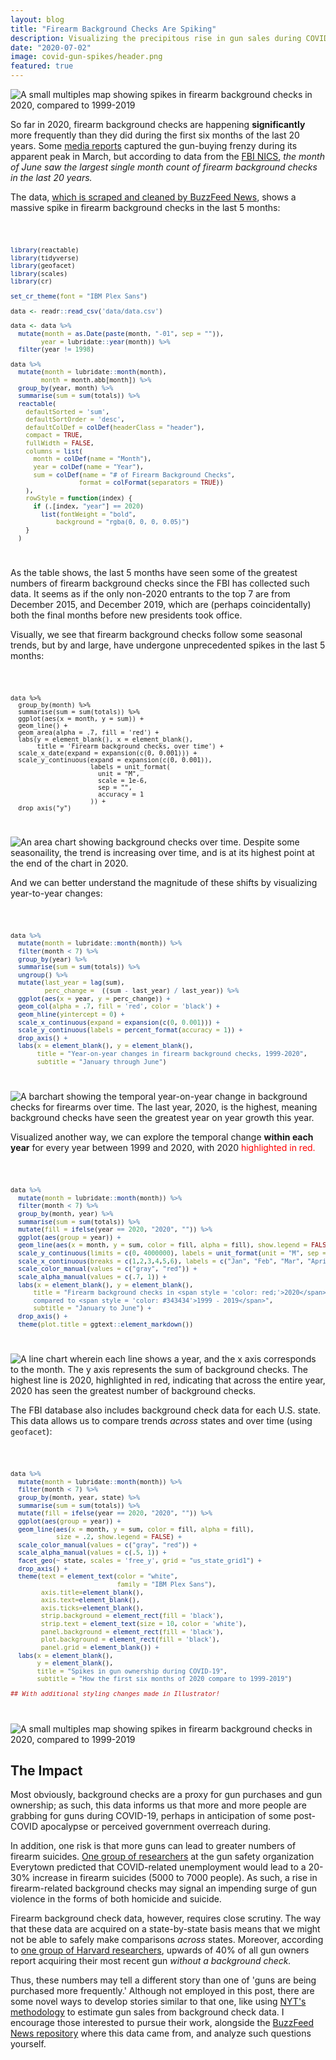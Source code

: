 ```yaml
---
layout: blog
title: "Firearm Background Checks Are Spiking"
description: Visualizing the precipitous rise in gun sales during COVID-19
date: "2020-07-02"
image: covid-gun-spikes/header.png
featured: true
---
```


<script>
  import Image from "../../lib/global/Image.svelte"
  import Info from "../../lib/global/Info.svelte"
  import TableHandler from "../../lib/global/TableHandler.svelte"
  import Code from "../../lib/global/Code.svelte"
</script>

<Image src="../images/post/covid-gun-spikes/featured.png" alt="A small multiples map showing spikes in firearm background checks in 2020, compared to 1999-2019"></Image>

So far in 2020, firearm background checks are happening **significantly** more frequently than they did during the first six months of the last 20 years. Some [media reports](https://www.nytimes.com/interactive/2020/04/01/business/coronavirus-gun-sales.html) captured the gun-buying frenzy during its apparent peak in March, but according to data from the [FBI NICS](https://www.fbi.gov/file-repository/nics_firearm_checks_-_month_year_by_state_type.pdf/view), _the month of June saw the largest single month count of firearm background checks in the last 20 years._

The data, [which is scraped and cleaned by BuzzFeed News](https://github.com/BuzzFeedNews/nics-firearm-background-checks), shows a massive spike in firearm background checks in the last 5 months:

<Code language='r' showLineNumbers={false}>

```r
library(reactable)
library(tidyverse)
library(geofacet)
library(scales)
library(cr)

set_cr_theme(font = "IBM Plex Sans")

data <- readr::read_csv('data/data.csv')

data <- data %>%
  mutate(month = as.Date(paste(month, "-01", sep = "")),
        year = lubridate::year(month)) %>%
  filter(year != 1998)

data %>%
  mutate(month = lubridate::month(month),
        month = month.abb[month]) %>%
  group_by(year, month) %>%
  summarise(sum = sum(totals)) %>%
  reactable(
    defaultSorted = 'sum',
    defaultSortOrder = 'desc',
    defaultColDef = colDef(headerClass = "header"),
    compact = TRUE,
    fullWidth = FALSE,
    columns = list(
      month = colDef(name = "Month"),
      year = colDef(name = "Year"),
      sum = colDef(name = "# of Firearm Background Checks",
                  format = colFormat(separators = TRUE))
    ),
    rowStyle = function(index) {
      if (.[index, "year"] == 2020)
        list(fontWeight = "bold",
            background = "rgba(0, 0, 0, 0.05)")
    }
  )
```

</Code>

<TableHandler src="../images/post/covid-gun-spikes/table-replacement.png" alt="A table showing the years and months with the greatest number of firearm background checks. Those in 2020 are among the highest." link="http://connorrothschild.github.io/v2/post/covid-gun-spikes/"></TableHandler>

As the table shows, the last 5 months have seen some of the greatest numbers of firearm background checks since the FBI has collected such data. It seems as if the only non-2020 entrants to the top 7 are from December 2015, and December 2019, which are (perhaps coincidentally) both the final months before new presidents took office.

Visually, we see that firearm background checks follow some seasonal trends, but by and large, have undergone unprecedented spikes in the last 5 months:

<Code language='r' showLineNumbers={false}>

```
data %>%
  group_by(month) %>%
  summarise(sum = sum(totals)) %>%
  ggplot(aes(x = month, y = sum)) +
  geom_line() +
  geom_area(alpha = .7, fill = 'red') +
  labs(y = element_blank(), x = element_blank(),
       title = 'Firearm background checks, over time') +
  scale_x_date(expand = expansion(c(0, 0.001))) +
  scale_y_continuous(expand = expansion(c(0, 0.001)),
                     labels = unit_format(
                       unit = "M",
                       scale = 1e-6,
                       sep = "",
                       accuracy = 1
                     )) +
  drop_axis("y")
```

</Code>

<Image src="../images/post/covid-gun-spikes/unnamed-chunk-4-1.png" alt="An area chart showing background checks over time. Despite some seasonaility, the trend is increasing over time, and is at its highest point at the end of the chart in 2020."></Image>

And we can better understand the magnitude of these shifts by visualizing year-to-year changes:


<Code language='r'>

```r
data %>%
  mutate(month = lubridate::month(month)) %>%
  filter(month < 7) %>%
  group_by(year) %>%
  summarise(sum = sum(totals)) %>%
  ungroup() %>%
  mutate(last_year = lag(sum),
         perc_change =  ((sum - last_year) / last_year)) %>%
  ggplot(aes(x = year, y = perc_change)) +
  geom_col(alpha = .7, fill = 'red', color = 'black') +
  geom_hline(yintercept = 0) +
  scale_x_continuous(expand = expansion(c(0, 0.001))) +
  scale_y_continuous(labels = percent_format(accuracy = 1)) +
  drop_axis() +
  labs(x = element_blank(), y = element_blank(),
       title = "Year-on-year changes in firearm background checks, 1999-2020",
       subtitle = "January through June")
```

</Code>

<Image src="../images/post/covid-gun-spikes/unnamed-chunk-5-1.png" alt="A barchart showing the temporal year-on-year change in background checks for firearms over time. The last year, 2020, is the highest, meaning background checks have seen the greatest year on year growth this year."></Image>

Visualized another way, we can explore the temporal change **within each year** for every year between 1999 and 2020, with 2020 <span style="color:red">highlighted in red.</span>

<Code language='r'>

  ```r
  data %>%
    mutate(month = lubridate::month(month)) %>%
    filter(month < 7) %>%
    group_by(month, year) %>%
    summarise(sum = sum(totals)) %>%
    mutate(fill = ifelse(year == 2020, "2020", "")) %>%
    ggplot(aes(group = year)) +
    geom_line(aes(x = month, y = sum, color = fill, alpha = fill), show.legend = FALSE) +
    scale_y_continuous(limits = c(0, 4000000), labels = unit_format(unit = "M", sep = "", scale = 1e-6, accuracy = 1)) +
    scale_x_continuous(breaks = c(1,2,3,4,5,6), labels = c("Jan", "Feb", "Mar", "April", "May", "June")) +
    scale_color_manual(values = c("gray", "red")) +
    scale_alpha_manual(values = c(.7, 1)) +
    labs(x = element_blank(), y = element_blank(),
        title = "Firearm background checks in <span style = 'color: red;'>2020</span>
        compared to <span style = 'color: #343434'>1999 - 2019</span>",
        subtitle = "January to June") +
    drop_axis() +
    theme(plot.title = ggtext::element_markdown())
  ```

</Code>

<Image src="../images/post/covid-gun-spikes/unnamed-chunk-6-1.png" alt="A line chart wherein each line shows a year, and the x axis corresponds to the month. The y axis represents the sum of background checks. The highest line is 2020, highlighted in red, indicating that across the entire year, 2020 has seen the greatest number of background checks."></Image>

The FBI database also includes background check data for each U.S. state. This data allows us to compare trends _across_ states and over time (using `geofacet`):

<Code language='r'>

```r
data %>%
  mutate(month = lubridate::month(month)) %>%
  filter(month < 7) %>%
  group_by(month, year, state) %>%
  summarise(sum = sum(totals)) %>%
  mutate(fill = ifelse(year == 2020, "2020", "")) %>%
  ggplot(aes(group = year)) +
  geom_line(aes(x = month, y = sum, color = fill, alpha = fill),
            size = .2, show.legend = FALSE) +
  scale_color_manual(values = c("gray", "red")) +
  scale_alpha_manual(values = c(.5, 1)) +
  facet_geo(~ state, scales = 'free_y', grid = "us_state_grid1") +
  drop_axis() +
  theme(text = element_text(color = "white",
                            family = "IBM Plex Sans"),
        axis.title=element_blank(),
        axis.text=element_blank(),
        axis.ticks=element_blank(),
        strip.background = element_rect(fill = 'black'),
        strip.text = element_text(size = 10, color = 'white'),
        panel.background = element_rect(fill = 'black'),
        plot.background = element_rect(fill = 'black'),
        panel.grid = element_blank()) +
  labs(x = element_blank(),
       y = element_blank(),
       title = "Spikes in gun ownership during COVID-19",
       subtitle = "How the first six months of 2020 compare to 1999-2019")

## With additional styling changes made in Illustrator!
```

</Code>

<Image src="../images/post/covid-gun-spikes/featured.png" alt="A small multiples map showing spikes in firearm background checks in 2020, compared to 1999-2019"></Image>

## The Impact

Most obviously, background checks are a proxy for gun purchases and gun ownership; as such, this data informs us that more and more people are grabbing for guns during COVID-19, perhaps in anticipation of some post-COVID apocalypse or perceived government overreach during.

In addition, one risk is that more guns can lead to greater numbers of firearm suicides. [One group of researchers](https://everytownresearch.org/reports/covid-gun-violence/) at the gun safety organization Everytown predicted that COVID-related unemployment would lead to a 20-30% increase in firearm suicides (5000 to 7000 people). As such, a rise in firearm-related background checks may signal an impending surge of gun violence in the forms of both homicide and suicide.

Firearm background check data, however, requires close scrutiny. The way that these data are acquired on a state-by-state basis means that we might not be able to safely make comparisons _across_ states. Moreover, according to [one group of Harvard researchers](https://www.thetrace.org/2015/10/private-sale-loophole-background-check-harvard-research/), upwards of 40% of all gun owners report acquiring their most recent gun _without a background check._

Thus, these numbers may tell a different story than one of 'guns are being purchased more frequently.' Although not employed in this post, there are some novel ways to develop stories similar to that one, like using [NYT's methodology](https://github.com/nytimes/gunsales#getting-gun-sales-estimates-from-background-checks) to estimate gun sales from background check data. I encourage those interested to pursue their work, alongside the [BuzzFeed News repository](https://github.com/BuzzFeedNews/nics-firearm-background-checks) where this data came from, and analyze such questions yourself.
